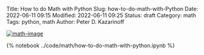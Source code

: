 Title: How to do Math with Python
Slug: how-to-do-math-with-Python
Date: 2022-06-11 09:15
Modified: 2022-06-11 09:25
Status: draft
Category: math
Tags: python, math
Author: Peter D. Kazarinoff

[![math-image]({static}/posts/math/images/math-image.png)]({filename}/posts/math/how-to-do-maht-with-python.md)

{% notebook ../code/math/how-to-do-math-with-python.ipynb %}
